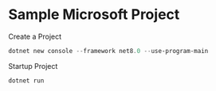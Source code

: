 # Sample Microsoft Project

Create a Project
```powershell
dotnet new console --framework net8.0 --use-program-main
```

Startup Project
```powershell
dotnet run
```